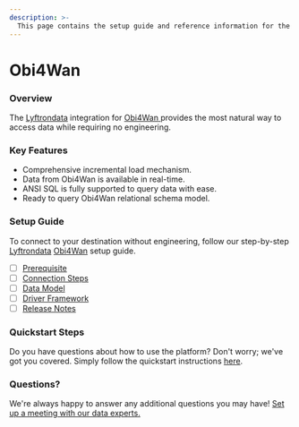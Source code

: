 ```yaml
---
description: >-
  This page contains the setup guide and reference information for the Obi4Wan source connector.
---
```


# Obi4Wan

### Overview

The [Lyftrondata](https://www.lyftrondata.com/) integration for [Obi4Wan](https://www.lyftrondata.com/integration/obi4wan/)[ ](https://www.lyftrondata.com/integration/obi4wan/)provides the most natural way to access data while requiring no engineering.

### Key Features

* Comprehensive incremental load mechanism.
* Data from Obi4Wan is available in real-time.&#x20;
* ANSI SQL is fully supported to query data with ease.
* Ready to query Obi4Wan relational schema model.

### Setup Guide

To connect to your destination without engineering, follow our step-by-step [Lyftrondata](https://www.lyftrondata.com/)  [Obi4Wan](https://www.lyftrondata.com/integration/obi4wan/) setup guide.

* [ ] [Prerequisite](../../marketing-analytics/obi4wan/prerequisite.md)
* [ ] [Connection Steps](../../marketing-analytics/obi4wan/connection-steps.md)
* [ ] [Data Model](../../marketing-analytics/obi4wan/data-model/)
* [ ] [Driver Framework](../../marketing-analytics/obi4wan/driver-framework/)
* [ ] [Release Notes](../../marketing-analytics/obi4wan/release-notes.md)

### Quickstart Steps

Do you have questions about how to use the platform? Don't worry; we've got you covered. Simply follow the quickstart instructions [here](../../../quickstart-steps.md).

### Questions? <a href="#questions" id="questions"></a>

We're always happy to answer any additional questions you may have! [Set up a meeting with our data experts.](https://www.lyftrondata.com/book-a-meeting/)

